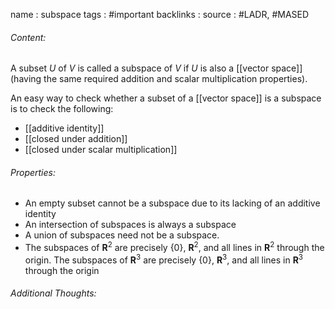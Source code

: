 name : subspace
tags : #important
backlinks : 
source : #LADR, #MASED 

###### Content:
A subset $U$ of $V$ is called a subspace of $V$ if $U$ is also a [[vector space]] (having the same required addition and scalar multiplication properties).

An easy way to check whether a subset of a [[vector space]] is a subspace is to check the following:
- [[additive identity]]
- [[closed under addition]]
- [[closed under scalar multiplication]]

###### Properties:
- An empty subset cannot be a subspace due to its lacking of an additive identity
- An intersection of subspaces is always a subspace
- A union of subspaces need not be a subspace.
- The subspaces of $\textbf{R}^2$ are precisely {0}, $\textbf{R}^2$, and all lines in $\textbf{R}^2$ through the origin. The subspaces of $\textbf{R}^3$ are precisely {0}, $\textbf{R}^3$, and all lines in $\textbf{R}^3$ through the origin

###### Additional Thoughts:
